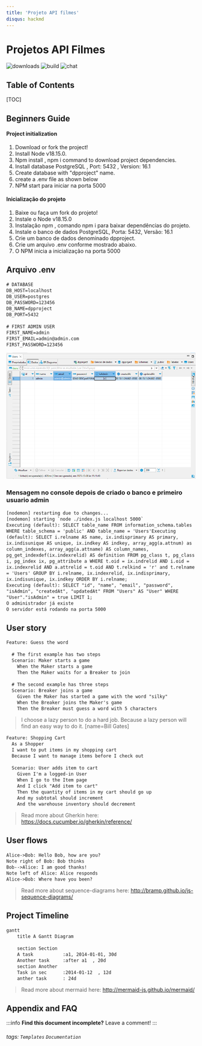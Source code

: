 ```yaml
---
title: 'Projeto API filmes'
disqus: hackmd
---
```


Projetos API Filmes
===
![downloads](https://img.shields.io/github/downloads/atom/atom/total.svg)
![build](https://img.shields.io/appveyor/ci/:user/:repo.svg)
![chat](https://img.shields.io/discord/:serverId.svg)

## Table of Contents

[TOC]

## Beginners Guide


#### Project initialization

1. Download or fork the project!
2. Install Node v18.15.0. 
3. Npm install , npm i command to download project dependencies.
4. Install database PostgreSQL , Port: 5432 , Version: 16.1
5. Create database with "dpproject" name.
6. create a .env file as shown below
6. NPM start para iniciar na porta 5000

#### Inicialização do projeto
1. Baixe ou faça um fork do projeto!
2. Instale o Node v18.15.0
3. Instalação npm , comando npm i para baixar dependências do projeto.
4. Instale o banco de dados PostgreSQL, Porta: 5432, Versão: 16.1
5. Crie um banco de dados denominado dpproject.
6. Crie um arquivo .env conforme mostrado abaixo.
6. O NPM inicia a inicialização na porta 5000

## Arquivo .env


```gherkin=
# DATABASE
DB_HOST=localhost
DB_USER=postgres
DB_PASSWORD=123456
DB_NAME=dpproject
DB_PORT=5432

# FIRST ADMIN USER 
FIRST_NAME=admin
FIRST_EMAIL=admin@admin.com
FIRST_PASSWORD=123456
```

![Alt text](image.png)

### Mensagem no console depois de criado o banco e primeiro usuario admin
```gherkin=
[nodemon] restarting due to changes...
[nodemon] starting `node ./index.js localhost 5000`
Executing (default): SELECT table_name FROM information_schema.tables WHERE table_schema = 'public' AND table_name = 'Users'Executing (default): SELECT i.relname AS name, ix.indisprimary AS primary, ix.indisunique AS unique, ix.indkey AS indkey, array_agg(a.attnum) as column_indexes, array_agg(a.attname) AS column_names, pg_get_indexdef(ix.indexrelid) AS definition FROM pg_class t, pg_class i, pg_index ix, pg_attribute a WHERE t.oid = ix.indrelid AND i.oid = ix.indexrelid AND a.attrelid = t.oid AND t.relkind = 'r' and t.relname = 'Users' GROUP BY i.relname, ix.indexrelid, ix.indisprimary, ix.indisunique, ix.indkey ORDER BY i.relname;
Executing (default): SELECT "id", "name", "email", "password", "isAdmin", "createdAt", "updatedAt" FROM "Users" AS "User" WHERE "User"."isAdmin" = true LIMIT 1;
O administrador já existe
O servidor está rodando na porta 5000
```

User story
---

```gherkin=
Feature: Guess the word

  # The first example has two steps
  Scenario: Maker starts a game
    When the Maker starts a game
    Then the Maker waits for a Breaker to join

  # The second example has three steps
  Scenario: Breaker joins a game
    Given the Maker has started a game with the word "silky"
    When the Breaker joins the Maker's game
    Then the Breaker must guess a word with 5 characters
```
> I choose a lazy person to do a hard job. Because a lazy person will find an easy way to do it. [name=Bill Gates]


```gherkin=
Feature: Shopping Cart
  As a Shopper
  I want to put items in my shopping cart
  Because I want to manage items before I check out

  Scenario: User adds item to cart
    Given I'm a logged-in User
    When I go to the Item page
    And I click "Add item to cart"
    Then the quantity of items in my cart should go up
    And my subtotal should increment
    And the warehouse inventory should decrement
```

> Read more about Gherkin here: https://docs.cucumber.io/gherkin/reference/

User flows
---
```sequence
Alice->Bob: Hello Bob, how are you?
Note right of Bob: Bob thinks
Bob-->Alice: I am good thanks!
Note left of Alice: Alice responds
Alice->Bob: Where have you been?
```

> Read more about sequence-diagrams here: http://bramp.github.io/js-sequence-diagrams/

Project Timeline
---
```mermaid
gantt
    title A Gantt Diagram

    section Section
    A task           :a1, 2014-01-01, 30d
    Another task     :after a1  , 20d
    section Another
    Task in sec      :2014-01-12  , 12d
    anther task      : 24d
```

> Read more about mermaid here: http://mermaid-js.github.io/mermaid/

## Appendix and FAQ

:::info
**Find this document incomplete?** Leave a comment!
:::

###### tags: `Templates` `Documentation`

